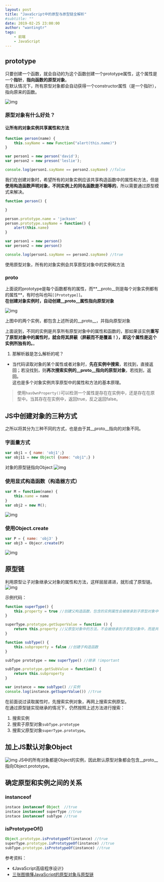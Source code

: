 ```yaml
---
layout: post
title: "JavaScript中的原型与原型链全解析"
#subtitle: ""
date: 2019-02-25 23:00:00
author: "wantingtr"
tags:
    - 前端
    - JavaScript
---
```


## prototype

只要创建一个函数，就会自动的为这个函数创建一个prototype属性，这个属性是一个**指针**，**指向函数的原型对象**。  
在默认情况下，所有原型对象都会自动获得一个constructor属性（是一个指针），指向原来的函数。

![img](/img/post/JS/JS-prototype.jpg)

### 原型对象有什么好处？
#### 让所有的对象实例共享属性和方法
```js
function person(name) {
    this.sayName = new Function("alert(this.name)")
}

var person1 = new person('david');
var person2 = new preson('leslie');

console.log(person1.sayName == person2.sayName) //false
```
我们在创建对象时，希望所有的对象实例应该共享构造函数中的属性和方法，但是**使用构造函数声明对象，不同实例上的同名函数是不相等的**，所以需要通过原型模式来解决。

```js
function person() {

}

person.prototype.name = 'jackson'
person.prototype.sayName = function() {
    alert(this.name)
}

var person1 = new person()
var person2 = new person()

console.log(person1.sayName == person2.sayName) //true
```
使用原型对象，所有的对象实例会共享原型对象中的实例和方法


### __proto__
上面说的prototype是每个函数都有的属性，而**__proto__则是每个对象实例都有的属性**，有时也叫也叫`[[Prototype]]`。  
**在创建对象实例时，自动创建__proto__属性指向原型对象**

![img](/img/post/JS/JS-prototype1.jpg)

上图中的两个实例，都包含上述所说的__proto__，并指向原型对象

上面说到，不同的实例是共享所有原型对象中的属性和函数的，那如果该实例**重写了原型对象中的属性时，就会将其屏蔽（屏蔽而不是覆盖！），即这个属性是这个实例所独有的。**。  

1. 那解析器是怎么解析的呢？  
- 当代码读取对象的某个属性或者对象时，**先在实例中搜索**，若找到，直接返回；若没找到，则**再次搜索实例的__proto__指向的原型对象**，若找到，返回。  
这也是多个对象实例共享原型中的属性和方法的基本原理。  

> 使用`hasOwnProperty()`可以检测一个属性是存在在实例中，还是存在在原型中。当其存在在实例中，返回true，反之返回false。


## JS中创建对象的三种方式
之所以将其分为三种不同的方式，也是由于其__proto__指向的对象不同。

### 字面量方式

```js
var obj1 = { name: 'obj1';}
var obj11 = new Object( {name: "obj1";} )
```
对象的原型链指向Object
![img](/img/post/JS/object.jpg)

### 使用显式构造函数（构造器方式）

```js
var M = function(name) {
    this.name = name
}
var obj2 = new M();
```
![img](/img/post/JS/constructor.jpg)


### 使用Object.create

```js
var P = { name: 'obj3' }
var obj3 = Objecr.create(P)
```

![img](/img/post/JS/objectCreate.jpg)

## 原型链
利用原型让子对象继承父对象的属性和方法，这样层层递进，就形成了原型链。
![img](/img/post/JS/chain.jpg)

示例代码：
```js
function superType() {
    this.property = true //创建父构造函数，包含的实例属性会被继承到子原型对象中
}

superType.prototype.getSuperValue = function () {
    return this.property //父原型对象中的方法，不会被继承到子原型对象中，而是共享
}

function subType() {
    this.subproperty = false //创建子构造函数
}

subType prototype = new superType() //继承 !important

subType.prototype.getSubValue = function() {
    return this.subproperty
}

var instance = new subType() //实例
console.log(instance.getSuperValue()) //true
```

在前面说过读取属性时，先搜索实例对象，再网上搜索实例原型。  
在通过原型链实现继承的情况下，仍然按照上述方法进行搜索：
1. 搜索实例
2. 搜索子原型对象`subType.prototype`
3. 搜索父原型对象`superType.prototype`。

## 加上JS默认对象Object
![img](/img/post/JS/JSchain.jpg)
JS中的所有对象都是Object的实例，因此默认原型对象都会包含__proto__指向Object.prototype。

## 确定原型和实例之间的关系

### instanceof
```js
instace instanceof Object  //true
instace instanceof superType //true
instace instanceof subType //true
``` 

### isPrototypeOf()
```js
Object.prototype.isPrototypeOf(instance) //true
superType.prototype.isPrototypeOf(instance) //true
subType.prototype.isPrototypeOf(instance) //true
```

参考资料：
- 《JavaScript高级程序设计》
- <a href="https://www.cnblogs.com/shuiyi/p/5305435.html">三张图搞懂JavaScript的原型对象与原型链</a>